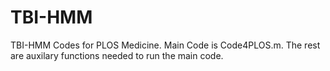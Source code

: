 # TBI-HMM
TBI-HMM Codes for PLOS Medicine.
Main Code is Code4PLOS.m. The rest are auxilary functions needed to run the main code.
